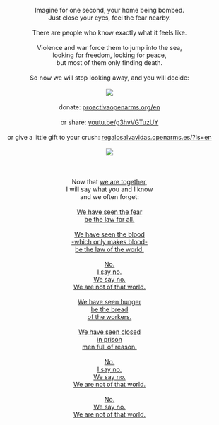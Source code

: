 <p align="center">Imagine for one second, your home being bombed.<br />Just close your eyes, feel the fear nearby.<br /><br />There are people who know exactly what it feels like.<br /><br />Violence and war force them to jump into the sea,<br />looking for freedom, looking for peace,<br />but most of them only finding death.<br /><br />So now we will stop looking away, and you will decide:<br /><br /><img src="https://user-images.githubusercontent.com/1634027/64528258-49a10800-d308-11e9-8aec-d965b76bf902.jpg"><br /><br />donate: <a href="https://www.proactivaopenarms.org/en">proactivaopenarms.org/en</a><br /><br />or share: <a href="https://youtu.be/g3hvVGTuzUY">youtu.be/g3hvVGTuzUY</a><br /><br />or give a little gift to your crush: <a href="https://regalosalvavidas.openarms.es/?ls=en">regalosalvavidas.openarms.es/?ls=en</a><br /><br /><img src="https://user-images.githubusercontent.com/1634027/64477334-94047680-d19a-11e9-92aa-999c33d1bc43.jpg" /></a><br /><br /><br /><br />Now that <a href="https://youtu.be/gjgudqRuUdc">we are together</a>,<br>I will say what you and I know<br>and we often forget:<br><br><a href="https://youtu.be/xT1Yx8voYD8?t=6481">We have seen the fear<br>be the law for all.<br><br>We have seen the blood<br>-which only makes blood-<br>be the law of the world.<br><br>No.<br>I say no.<br>We say no.<br>We are not of that world.<br><br>We have seen hunger<br>be the bread<br>of the workers.<br><br>We have seen closed<br>in prison<br>men full of reason.<br><br>No.<br>I say no.<br>We say no.<br>We are not of that world.<br><br>No.<br>We say no.<br>We are not of that world.</a></p>
